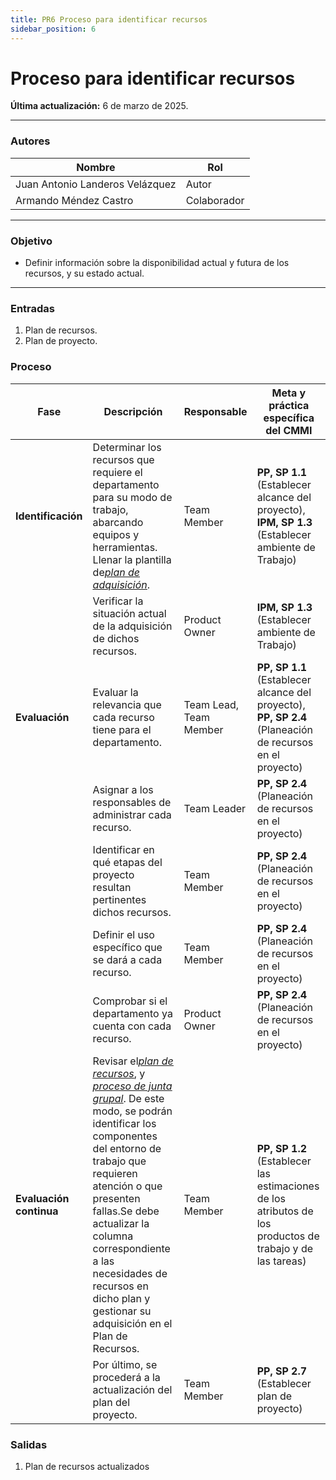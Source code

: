 ```yaml
---
title: PR6 Proceso para identificar recursos
sidebar_position: 6
---
```


# Proceso para identificar recursos

**Última actualización:** 6 de marzo de 2025.

---

### Autores

| Nombre                          | Rol         |
| ------------------------------- | ----------- |
| Juan Antonio Landeros Velázquez | Autor       |
| Armando Méndez Castro           | Colaborador |

---

### Objetivo

- Definir información sobre la disponibilidad actual y futura de los recursos, y su estado actual.

---

### Entradas

1. Plan de recursos.
2. Plan de proyecto.

### Proceso

| **Fase**                | **Descripción**                                                                                                                                                                                                                                                                                                                                                                                                                                                                                                               | **Responsable**        | **Meta y práctica específica del CMMI**                                                                   |
| ----------------------- | ----------------------------------------------------------------------------------------------------------------------------------------------------------------------------------------------------------------------------------------------------------------------------------------------------------------------------------------------------------------------------------------------------------------------------------------------------------------------------------------------------------------------------- | ---------------------- | --------------------------------------------------------------------------------------------------------- |
| **Identificación**      | Determinar los recursos que requiere el departamento para su modo de trabajo, abarcando equipos y herramientas. Llenar la plantilla de<u>_[plan de adquisición](https://docs.google.com/document/d/1mVy8YricjPGQBq1CTrkcR_UkMM8S7XF0MPidEjbTotk/edit?tab=t.0)_</u>.                                                                                                                                                                                                                                                           | Team Member            | **PP, SP 1.1** (Establecer alcance del proyecto), **IPM, SP 1.3** (Establecer ambiente de Trabajo)        |
|                         | Verificar la situación actual de la adquisición de dichos recursos.                                                                                                                                                                                                                                                                                                                                                                                                                                                           | Product Owner          | **IPM, SP 1.3** (Establecer ambiente de Trabajo)                                                          |
| **Evaluación**          | Evaluar la relevancia que cada recurso tiene para el departamento.                                                                                                                                                                                                                                                                                                                                                                                                                                                            | Team Lead, Team Member | **PP, SP 1.1** (Establecer alcance del proyecto), **PP, SP 2.4** (Planeación de recursos en el proyecto)  |
|                         | Asignar a los responsables de administrar cada recurso.                                                                                                                                                                                                                                                                                                                                                                                                                                                                       | Team Leader            | **PP, SP 2.4** (Planeación de recursos en el proyecto)                                                    |
|                         | Identificar en qué etapas del proyecto resultan pertinentes dichos recursos.                                                                                                                                                                                                                                                                                                                                                                                                                                                  | Team Member            | **PP, SP 2.4** (Planeación de recursos en el proyecto)                                                    |
|                         | Definir el uso específico que se dará a cada recurso.                                                                                                                                                                                                                                                                                                                                                                                                                                                                         | Team Member            | **PP, SP 2.4** (Planeación de recursos en el proyecto)                                                    |
|                         | Comprobar si el departamento ya cuenta con cada recurso.                                                                                                                                                                                                                                                                                                                                                                                                                                                                      | Product Owner          | **PP, SP 2.4** (Planeación de recursos en el proyecto)                                                    |
| **Evaluación continua** | Revisar el<u>_[plan de recursos](https://docs.google.com/spreadsheets/d/1OT4_ssxMjGavbrr5AA35Lu_H7lh68kxyCN6FcmlTQWQ/edit?gid=0#gid=0)_</u>, y <u>_[proceso de junta grupal](https://codeandco-wiki.netlify.app/docs/procesos/meetings-grupales/)_</u>. De este modo, se podrán identificar los componentes del entorno de trabajo que requieren atención o que presenten fallas.Se debe actualizar la columna correspondiente a las necesidades de recursos en dicho plan y gestionar su adquisición en el Plan de Recursos. | Team Member            | **PP, SP 1.2** (Establecer las estimaciones de los atributos de los productos de trabajo y de las tareas) |
|                         | Por último, se procederá a la actualización del plan del proyecto.                                                                                                                                                                                                                                                                                                                                                                                                                                                            | Team Member            | **PP, SP 2.7** (Establecer plan de proyecto)                                                              |

### Salidas

1. Plan de recursos actualizados
